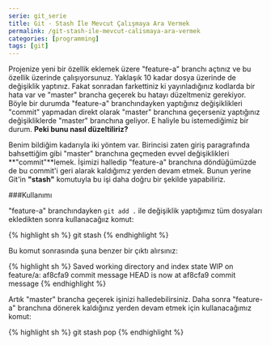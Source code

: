 ```yaml
---
serie: git_serie
title: Git - Stash İle Mevcut Çalışmaya Ara Vermek
permalink: /git-stash-ile-mevcut-calismaya-ara-vermek
categories: [programming]
tags: [git]
---
```


Projenize yeni bir özellik eklemek üzere "feature-a" branchı açtınız ve bu özellik üzerinde çalışıyorsunuz. Yaklaşık 10 kadar dosya üzerinde de değişiklik yaptınız. Fakat sonradan farkettiniz ki yayınladığınız kodlarda bir hata var ve "master" brancha geçerek bu hatayı düzeltmeniz gerekiyor. Böyle bir durumda "feature-a" branchındayken yaptığınız değişiklikleri "commit" yapmadan direkt olarak "master" branchına geçerseniz yaptığınız değişikliklerde "master" branchına geliyor. E haliyle bu istemediğimiz bir durum. **Peki bunu nasıl düzeltiliriz?**

Benim bildiğim kadarıyla iki yöntem var. Birincisi zaten giriş paragrafında bahsettiğim gibi "master" branchına geçmeden evvel değişiklikleri **"commit"**lemek. İşimizi halledip "feature-a" branchına döndüğümüzde de bu commit'i geri alarak kaldığımız yerden devam etmek. Bunun yerine Git'in **"stash"** komutuyla bu işi daha doğru bir şekilde yapabiliriz.

###Kullanımı

"feature-a" branchındayken `git add .` ile değişiklik yaptığımız tüm dosyaları ekledikten sonra
kullanacağıız komut:

{% highlight sh %}
git stash
{% endhighlight %}

Bu komut sonrasında şuna benzer bir çıktı alırsınız:

{% highlight sh %}
Saved working directory and index state WIP on feature/a: af8cfa9 commit message
HEAD is now at af8cfa9 commit message
{% endhighlight %}

Artık "master" brancha geçerek işinizi halledebilirsiniz. Daha sonra "feature-a" branchına dönerek kaldığınız yerden devam etmek için kullanacağımız komut:

{% highlight sh %}
git stash pop
{% endhighlight %}